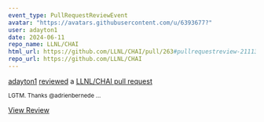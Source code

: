 ```yaml
---
event_type: PullRequestReviewEvent
avatar: "https://avatars.githubusercontent.com/u/6393677?"
user: adayton1
date: 2024-06-11
repo_name: LLNL/CHAI
html_url: https://github.com/LLNL/CHAI/pull/263#pullrequestreview-2111398227
repo_url: https://github.com/LLNL/CHAI
---
```


<a href='https://github.com/adayton1' target='_blank'>adayton1</a> <a href='https://github.com/LLNL/CHAI/pull/263#pullrequestreview-2111398227' target='_blank'>reviewed</a> a <a href='https://github.com/LLNL/CHAI/pull/263' target='_blank'>LLNL/CHAI pull request</a>

<small>LGTM. Thanks @adrienbernede ...</small>

<a href='https://github.com/LLNL/CHAI/pull/263#pullrequestreview-2111398227' target='_blank'>View Review</a>